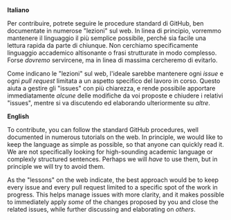 **Italiano**  

Per contribuire, potrete seguire le procedure standard di GitHub, ben documentate in numerose "lezioni" sul web.
In linea di principio, vorremmo mantenere il linguaggio il più semplice possibile, perché sia facile una lettura rapida da parte di chiunque. Non cerchiamo specificamente linguaggio accademico altisonante o frasi strutturate in modo complesso. Forse *dovremo* servircene, ma in linea di massima cercheremo di evitarlo.

Come indicano le "lezioni" sul web, l'ideale sarebbe mantenere ogni *issue* e ogni *pull request* limitata a un aspetto specifico del lavoro in corso. Questo aiuta a gestire gli "issues" con più chiarezza, e rende possibile apportare immediatamente *alcune* delle modifiche da voi proposte e chiudere i relativi "issues", mentre si va discutendo ed elaborando ulteriormente su *altre*.


**English**  

To contribute, you can follow the standard GitHub procedures, well documented in numerous tutorials on the web.
In principle, we would like to keep the language as simple as possible, so that anyone can quickly read it. We are not specifically looking for high-sounding academic language or complexly structured sentences. Perhaps we will *have* to use them, but in principle we will try to avoid them.

As the "lessons" on the web indicate, the best approach would be to keep every issue and every pull request limited to a specific spot of the work in progress. This helps manage issues with more clarity, and it makes possible to immediately apply *some* of the changes proposed by you and close the related issues, while further discussing and elaborating on *others*.
